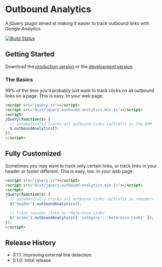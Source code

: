 # Outbound Analytics

A jQuery plugin aimed at making it easier to track outbound links with Google Analytics.

[![Build Status](https://travis-ci.org/gmurphey/jquery.outbound-analytics.png)](https://travis-ci.org/gmurphey/jquery.outbound-analytics)

## Getting Started
Download the [production version][min] or the [development version][max].

[min]: https://raw.github.com/gmurphey/jquery.outbound-analytics/master/dist/outbound-analytics.jquery.js.min.js
[max]: https://raw.github.com/gmurphey/jquery.outbound-analytics/master/dist/outbound-analytics.jquery.js.js

### The Basics

99% of the time you'll probably just want to track clicks on all outbound links on a page. This is easy. In your web page:

```html
<script src="jquery.js"></script>
<script src="dist/jquery.outbound-analytics.min.js"></script>
<script>
jQuery(function($) {
  // automatically tracks all outbound links (a[href]) in the DOM
  $.outboundAnalytics();
});
</script>
```

## Fully Customized

Sometimes you may want to track only certain links, or track links in your header or footer different. This is easy, too. In your web page:

```html
<script src="jquery.js"></script>
<script src="dist/jquery.outbound-analytics.min.js"></script>
<script>
jQuery(function($) {
  // automatically tracks all outbound links (a[href]) in <header>
  $('header').outboundAnalytics();

  // track <aside> links as 'Reference Links'
  $('aside').outboundAnalytics({ 'category': 'Reference Links' });
});
</script>
```

## Release History
- *0.1.1*: Improving external link detection.
- *0.1.0*: Intial release.
